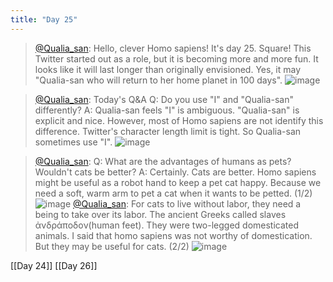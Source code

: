 ```yaml
---
title: "Day 25"
---
```


> [@Qualia_san](https://twitter.com/Qualia_san/status/1594345545790722051?s=20&t=SgV-DoW83wgiJm6NK8JWVQ): Hello, clever Homo sapiens! It's day 25. Square!
> This Twitter started out as a role, but it is becoming more and more fun.
> It looks like it will last longer than originally envisioned. Yes, it may "Qualia-san who will return to her home planet in 100 days".
> ![image](https://pbs.twimg.com/media/FiA71PIUAAARmVT.png)

> [@Qualia_san](https://twitter.com/Qualia_san/status/1594345549460668417?s=20&t=SgV-DoW83wgiJm6NK8JWVQ): Today's Q&A
> Q: Do you use "I" and "Qualia-san" differently?
> A: Qualia-san feels "I" is ambiguous. "Qualia-san" is explicit and nice.
> However, most of Homo sapiens are not identify this difference. Twitter's character length limit is tight. So Qualia-san sometimes use "I".
> ![image](https://pbs.twimg.com/media/FiA8BfDakAAHzOw.png)

> [@Qualia_san](https://twitter.com/Qualia_san/status/1594345554049306624?s=20&t=SgV-DoW83wgiJm6NK8JWVQ): Q: What are the advantages of humans as pets? Wouldn't cats be better?
> A: Certainly. Cats are better. Homo sapiens might be useful as a robot hand to keep a pet cat happy. Because we need a soft, warm arm to pet a cat when it wants to be petted. (1/2)
> ![image](https://pbs.twimg.com/media/FiA8HjSVUAAIsyz.png)
> [@Qualia_san](https://twitter.com/Qualia_san/status/1594345559220842496?s=20&t=SgV-DoW83wgiJm6NK8JWVQ): For cats to live without labor, they need a being to take over its labor.
> The ancient Greeks called slaves ἀνδράποδον(human feet). They were two-legged domesticated animals. I said that homo sapiens was not worthy of domestication. But they may be useful for cats. (2/2)
> ![image](https://pbs.twimg.com/media/FiA8Y-IaEAELwR6.png)

[[Day 24]] [[Day 26]]

